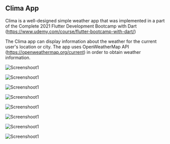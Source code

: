 ## Clima App
Clima is a well-designed simple weather app that was implemented in a part of the Complete 2021 Flutter Development Bootcamp with Dart (https://www.udemy.com/course/flutter-bootcamp-with-dart/)

The Clima app can display information about the weather for the current user's location or city.
The app uses OpenWeatherMap API (https://openweathermap.org/current) in order to obtain weather information.

![Screenshoot1](https://raw.githubusercontent.com/Dmytro-Pashko/Clima/master/git_description/Screenshot_1.png)

![Screenshoot1](https://raw.githubusercontent.com/Dmytro-Pashko/Clima/master/git_description/Screenshot_2.png)

![Screenshoot1](https://raw.githubusercontent.com/Dmytro-Pashko/Clima/master/git_description/Screenshot_6.png)

![Screenshoot1](https://raw.githubusercontent.com/Dmytro-Pashko/Clima/master/git_description/Screenshot_7.png)

![Screenshoot1](https://raw.githubusercontent.com/Dmytro-Pashko/Clima/master/git_description/Screenshot_4.png)

![Screenshoot1](https://raw.githubusercontent.com/Dmytro-Pashko/Clima/master/git_description/loading.gif)

![Screenshoot1](https://raw.githubusercontent.com/Dmytro-Pashko/Clima/master/git_description/Screenshot_3.png)

![Screenshoot1](https://raw.githubusercontent.com/Dmytro-Pashko/Clima/master/git_description/Screenshot_5.png)
